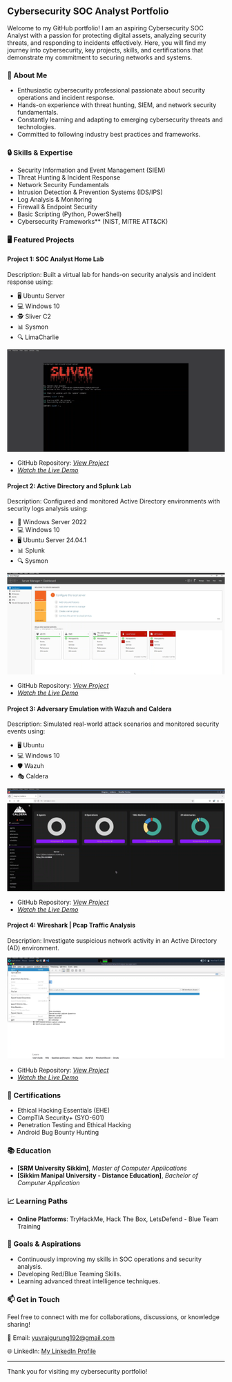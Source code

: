 ## Cybersecurity SOC Analyst Portfolio

Welcome to my GitHub portfolio! I am an aspiring Cybersecurity SOC Analyst with a passion for protecting digital assets, analyzing security threats, and responding to incidents effectively. Here, you will find my journey into cybersecurity, key projects, skills, and certifications that demonstrate my commitment to securing networks and systems.


### 📑 About Me
- Enthusiastic cybersecurity professional passionate about security operations and incident response.  
- Hands-on experience with threat hunting, SIEM, and network security fundamentals.  
- Constantly learning and adapting to emerging cybersecurity threats and technologies.  
- Committed to following industry best practices and frameworks.


### 🔒 Skills & Expertise
- Security Information and Event Management (SIEM)
- Threat Hunting & Incident Response
- Network Security Fundamentals
- Intrusion Detection & Prevention Systems (IDS/IPS)
- Log Analysis & Monitoring
- Firewall & Endpoint Security
- Basic Scripting (Python, PowerShell)
- Cybersecurity Frameworks** (NIST, MITRE ATT&CK)


### 🖥️ Featured Projects
#### Project 1: **SOC Analyst Home Lab**
Description: Built a virtual lab for hands-on security analysis and incident response using:
   - 🖥️ Ubuntu Server  
   - 💻 Windows 10  
   - 🕵️ Sliver C2  
   - 📊 Sysmon  
   - 🔍 LimaCharlie

![project 1](projects/image1.png)

- GitHub Repository: [_View Project_](https://github.com/Yuvraj-Gurung/soc-analyst-home-lab)
- *[Watch the Live Demo](https://www.youtube.com/watch?v=9r0V_EdKP_c)*

#### Project 2: **Active Directory and Splunk Lab**
Description: Configured and monitored Active Directory environments with security logs analysis using:
   - 🏢 Windows Server 2022  
   - 💻 Windows 10  
   - 🖥️ Ubuntu Server 24.04.1  
   - 📊 Splunk  
   - 🔍 Sysmon  

![project 2](projects/image2.png)

- GitHub Repository: [_View Project_](https://github.com/Yuvraj-Gurung/active-directory-and-splunk-lab)
- *[Watch the Live Demo](https://www.youtube.com/watch?v=S2RD7zm6luM)*

#### Project 3: **Adversary Emulation with Wazuh and Caldera**
Description: Simulated real-world attack scenarios and monitored security events using:
   - 🖥️ Ubuntu  
   - 💻 Windows 10  
   - 🛡️ Wazuh  
   - 🎭 Caldera  

![project 3](projects/image3.png)

- GitHub Repository: [_View Project_](https://github.com/Yuvraj-Gurung/adversary-emulation-with-wazuh-and-caldera)
- *[Watch the Live Demo](https://www.youtube.com/watch?v=g5jaf5Cgwic)*

#### Project 4: **Wireshark | Pcap Traffic Analysis**
Description: Investigate suspicious network activity in an Active Directory (AD) environment.

![project 4](projects/image4.png)

- GitHub Repository: [_View Project_](https://github.com/Yuvraj-Gurung/wireshark-pcap-traffic-analysis)
- *[Watch the Live Demo](https://www.youtube.com/watch?v=ZnNsU5jPaTs)*


### 📜 Certifications
- Ethical Hacking Essentials (EHE)
- CompTIA Security+ (SYO-601)
- Penetration Testing and Ethical Hacking
- Android Bug Bounty Hunting


### 📚 Education
- **[SRM University Sikkim]**, _Master of Computer Applications_
- **[Sikkim Manipal University - Distance Education]**, _Bachelor of Computer Application_


### 📈 Learning Paths
- **Online Platforms**: TryHackMe, Hack The Box, LetsDefend - Blue Team Training


### 🎯 Goals & Aspirations
- Continuously improving my skills in SOC operations and security analysis.  
- Developing Red/Blue Teaming Skills.
- Learning advanced threat intelligence techniques.


### 📫 Get in Touch
Feel free to connect with me for collaborations, discussions, or knowledge sharing!  

📧 Email: [yuvrajgurung192@gmail.com](mailto:yuvrajgurung192@gmail.com)

🌐 LinkedIn: [My LinkedIn Profile](https://www.linkedin.com/in/yuvraj-gurung)

---

Thank you for visiting my cybersecurity portfolio!
